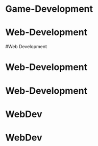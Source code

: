 # Game-Development
# Web-Development
#Web Development
# Web-Development
# Web-Development
# WebDev
# WebDev
